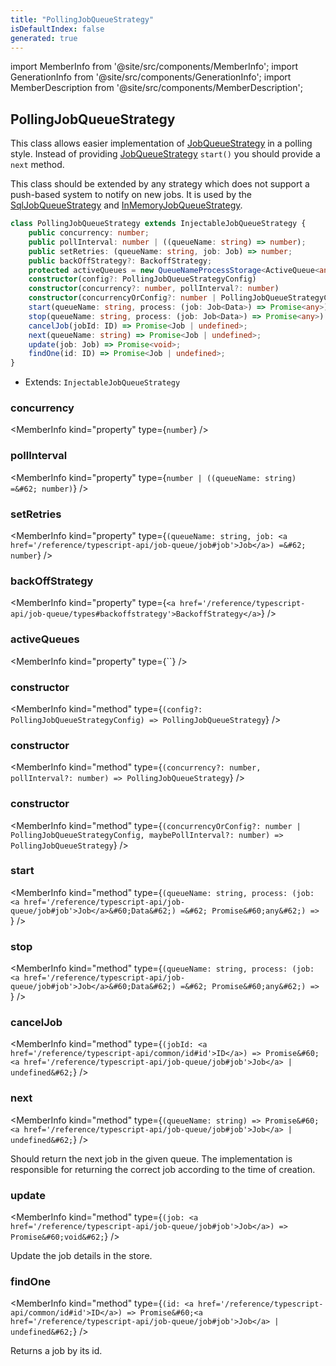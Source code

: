 ```yaml
---
title: "PollingJobQueueStrategy"
isDefaultIndex: false
generated: true
---
```

<!-- This file was generated from the Vendure source. Do not modify. Instead, re-run the "docs:build" script -->
import MemberInfo from '@site/src/components/MemberInfo';
import GenerationInfo from '@site/src/components/GenerationInfo';
import MemberDescription from '@site/src/components/MemberDescription';


## PollingJobQueueStrategy

<GenerationInfo sourceFile="packages/core/src/job-queue/polling-job-queue-strategy.ts" sourceLine="224" packageName="@vendure/core" />

This class allows easier implementation of <a href='/reference/typescript-api/job-queue/job-queue-strategy#jobqueuestrategy'>JobQueueStrategy</a> in a polling style.
Instead of providing <a href='/reference/typescript-api/job-queue/job-queue-strategy#jobqueuestrategy'>JobQueueStrategy</a> `start()` you should provide a `next` method.

This class should be extended by any strategy which does not support a push-based system
to notify on new jobs. It is used by the <a href='/reference/typescript-api/job-queue/sql-job-queue-strategy#sqljobqueuestrategy'>SqlJobQueueStrategy</a> and <a href='/reference/typescript-api/job-queue/in-memory-job-queue-strategy#inmemoryjobqueuestrategy'>InMemoryJobQueueStrategy</a>.

```ts title="Signature"
class PollingJobQueueStrategy extends InjectableJobQueueStrategy {
    public concurrency: number;
    public pollInterval: number | ((queueName: string) => number);
    public setRetries: (queueName: string, job: Job) => number;
    public backOffStrategy?: BackoffStrategy;
    protected activeQueues = new QueueNameProcessStorage<ActiveQueue<any>>();
    constructor(config?: PollingJobQueueStrategyConfig)
    constructor(concurrency?: number, pollInterval?: number)
    constructor(concurrencyOrConfig?: number | PollingJobQueueStrategyConfig, maybePollInterval?: number)
    start(queueName: string, process: (job: Job<Data>) => Promise<any>) => ;
    stop(queueName: string, process: (job: Job<Data>) => Promise<any>) => ;
    cancelJob(jobId: ID) => Promise<Job | undefined>;
    next(queueName: string) => Promise<Job | undefined>;
    update(job: Job) => Promise<void>;
    findOne(id: ID) => Promise<Job | undefined>;
}
```
* Extends: <code>InjectableJobQueueStrategy</code>



<div className="members-wrapper">

### concurrency

<MemberInfo kind="property" type={`number`}   />


### pollInterval

<MemberInfo kind="property" type={`number | ((queueName: string) =&#62; number)`}   />


### setRetries

<MemberInfo kind="property" type={`(queueName: string, job: <a href='/reference/typescript-api/job-queue/job#job'>Job</a>) =&#62; number`}   />


### backOffStrategy

<MemberInfo kind="property" type={`<a href='/reference/typescript-api/job-queue/types#backoffstrategy'>BackoffStrategy</a>`}   />


### activeQueues

<MemberInfo kind="property" type={``}   />


### constructor

<MemberInfo kind="method" type={`(config?: PollingJobQueueStrategyConfig) => PollingJobQueueStrategy`}   />


### constructor

<MemberInfo kind="method" type={`(concurrency?: number, pollInterval?: number) => PollingJobQueueStrategy`}   />


### constructor

<MemberInfo kind="method" type={`(concurrencyOrConfig?: number | PollingJobQueueStrategyConfig, maybePollInterval?: number) => PollingJobQueueStrategy`}   />


### start

<MemberInfo kind="method" type={`(queueName: string, process: (job: <a href='/reference/typescript-api/job-queue/job#job'>Job</a>&#60;Data&#62;) =&#62; Promise&#60;any&#62;) => `}   />


### stop

<MemberInfo kind="method" type={`(queueName: string, process: (job: <a href='/reference/typescript-api/job-queue/job#job'>Job</a>&#60;Data&#62;) =&#62; Promise&#60;any&#62;) => `}   />


### cancelJob

<MemberInfo kind="method" type={`(jobId: <a href='/reference/typescript-api/common/id#id'>ID</a>) => Promise&#60;<a href='/reference/typescript-api/job-queue/job#job'>Job</a> | undefined&#62;`}   />


### next

<MemberInfo kind="method" type={`(queueName: string) => Promise&#60;<a href='/reference/typescript-api/job-queue/job#job'>Job</a> | undefined&#62;`}   />

Should return the next job in the given queue. The implementation is
responsible for returning the correct job according to the time of
creation.
### update

<MemberInfo kind="method" type={`(job: <a href='/reference/typescript-api/job-queue/job#job'>Job</a>) => Promise&#60;void&#62;`}   />

Update the job details in the store.
### findOne

<MemberInfo kind="method" type={`(id: <a href='/reference/typescript-api/common/id#id'>ID</a>) => Promise&#60;<a href='/reference/typescript-api/job-queue/job#job'>Job</a> | undefined&#62;`}   />

Returns a job by its id.


</div>
